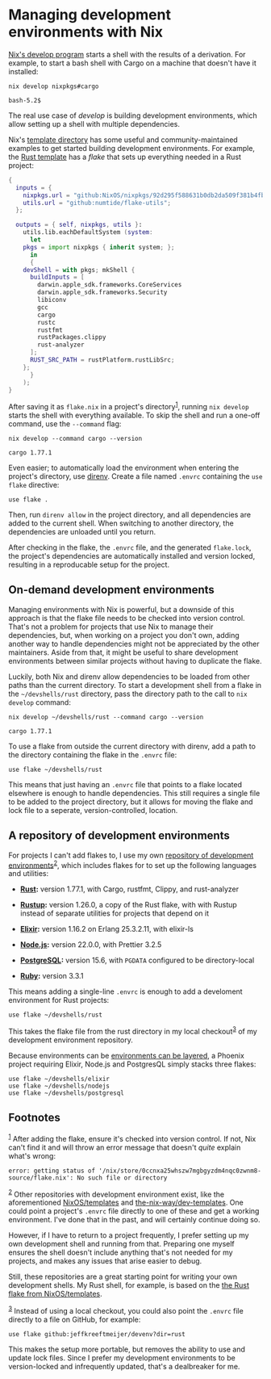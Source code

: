 
# Managing development environments with Nix

[Nix's develop program](https://nixos.org/manual/nix/stable/command-ref/new-cli/nix3-develop) starts a shell with the results of a derivation. For example, to start a bash shell with Cargo on a machine that doesn't have it installed:

```shell
nix develop nixpkgs#cargo
```

```
bash-5.2$
```

The real use case of *develop* is building development environments, which allow setting up a shell with multiple dependencies.

Nix's [template directory](https://github.com/NixOS/templates/tree/master) has some useful and community-maintained examples to get started building development environments. For example, the [Rust template](https://github.com/NixOS/templates/blob/c57ac1ea60ef97bdce2f13e12b849f0ca5eaffe9/rust/flake.nix ) has a *flake* that sets up everything needed in a Rust project:

```nix
{
  inputs = {
    nixpkgs.url = "github:NixOS/nixpkgs/92d295f588631b0db2da509f381b4fb1e74173c5";
    utils.url = "github:numtide/flake-utils";
  };

  outputs = { self, nixpkgs, utils }:
    utils.lib.eachDefaultSystem (system:
      let
	pkgs = import nixpkgs { inherit system; };
      in
      {
	devShell = with pkgs; mkShell {
	  buildInputs = [
	    darwin.apple_sdk.frameworks.CoreServices
	    darwin.apple_sdk.frameworks.Security
	    libiconv
	    gcc
	    cargo
	    rustc
	    rustfmt
	    rustPackages.clippy
	    rust-analyzer
	  ];
	  RUST_SRC_PATH = rustPlatform.rustLibSrc;
	};
      }
    );
}
```

After saving it as `flake.nix` in a project's directory<sup><a id="fnr.1" class="footref" href="#fn.1" role="doc-backlink">1</a></sup>, running `nix develop` starts the shell with everything available. To skip the shell and run a one-off command, use the `--command` flag:

```shell
nix develop --command cargo --version
```

    cargo 1.77.1

Even easier; to automatically load the environment when entering the project's directory, use [direnv](https://direnv.net). Create a file named `.envrc` containing the `use flake` directive:

```envrc
use flake .
```

Then, run `direnv allow` in the project directory, and all dependencies are added to the current shell. When switching to another directory, the dependencies are unloaded until you return.

After checking in the flake, the `.envrc` file, and the generated `flake.lock`, the project's dependencies are automatically installed and version locked, resulting in a reproducable setup for the project.


## On-demand development environments

Managing environments with Nix is powerful, but a downside of this approach is that the flake file needs to be checked into version control. That's not a problem for projects that use Nix to manage their dependencies, but, when working on a project you don't own, adding another way to handle dependencies might not be appreciated by the other maintainers. Aside from that, it might be useful to share development environments between similar projects without having to duplicate the flake.

Luckily, both Nix and direnv allow dependencies to be loaded from other paths than the current directory. To start a development shell from a flake in the `~/devshells/rust` directory, pass the directory path to the call to `nix develop` command:

```shell
nix develop ~/devshells/rust --command cargo --version
```

    cargo 1.77.1

To use a flake from outside the current directory with direnv, add a path to the directory containing the flake in the `.envrc` file:

```envrc
use flake ~/devshells/rust
```

This means that just having an `.envrc` file that points to a flake located elsewhere is enough to handle dependencies. This still requires a single file to be added to the project directory, but it allows for moving the flake and lock file to a seperate, version-controlled, location.


## A repository of development environments

For projects I can't add flakes to, I use my own [repository of development environments](https://github.com/jeffkreeftmeijer/devshells)<sup><a id="fnr.2" class="footref" href="#fn.2" role="doc-backlink">2</a></sup>, which includes flakes for to set up the following languages and utilities:

-   **[Rust](https://github.com/jeffkreeftmeijer/devshells/blob/main/rust/flake.nix):** version 1.77.1, with Cargo, rustfmt, Clippy, and rust-analyzer

-   **[Rustup](https://github.com/jeffkreeftmeijer/devshells/blob/main/rustup/flake.nix):** version 1.26.0, a copy of the Rust flake, with with Rustup instead of separate utilities for projects that depend on it

-   **[Elixir](https://github.com/jeffkreeftmeijer/devshells/blob/main/elixir/flake.nix):** version 1.16.2 on Erlang 25.3.2.11, with elixir-ls

-   **[Node.js](https://github.com/jeffkreeftmeijer/devshells/blob/main/nodejs/flake.nix):** version 22.0.0, with Prettier 3.2.5

-   **[PostgreSQL](https://github.com/jeffkreeftmeijer/devshells/blob/main/postgresql/flake.nix):** version 15.6, with `PGDATA` configured to be directory-local

-   **[Ruby](https://github.com/jeffkreeftmeijer/devshells/blob/main/ruby/flake.nix):** version 3.3.1

This means adding a single-line `.envrc` is enough to add a develoment environment for Rust projects:

```envrc
use flake ~/devshells/rust
```

This takes the flake file from the rust directory in my local checkout<sup><a id="fnr.3" class="footref" href="#fn.3" role="doc-backlink">3</a></sup> of my development environment repository.

Because environments can be [environments can be layered](https://determinate.systems/posts/nix-direnv/#layering-environments), a Phoenix project requiring Elixir, Node.js and PostgresQL simply stacks three flakes:

```envrc
use flake ~/devshells/elixir
use flake ~/devshells/nodejs
use flake ~/devshells/postgresql
```

## Footnotes

<sup><a id="fn.1" class="footnum" href="#fnr.1">1</a></sup> After adding the flake, ensure it's checked into version control. If not, Nix can't find it and will throw an error message that doesn't *quite* explain what's wrong:

```
error: getting status of '/nix/store/0ccnxa25whszw7mgbgyzdm4nqc0zwnm8-source/flake.nix': No such file or directory
```

<sup><a id="fn.2" class="footnum" href="#fnr.2">2</a></sup> Other repositories with development environment exist, like the aforementioned [NixOS/templates](https://github.com/NixOS/templates) and [the-nix-way/dev-templates](https://github.com/the-nix-way/dev-templates). One could point a project's `.envrc` file directly to one of these and get a working environment. I've done that in the past, and will certainly continue doing so.

However, if I have to return to a project frequently, I prefer setting up my own development shell and running from that. Preparing one myself ensures the shell doesn't include anything that's not needed for my projects, and makes any issues that arise easier to debug.

Still, these repositories are a great starting point for writing your own development shells. My Rust shell, for example, is based on the [the Rust flake from NixOS/templates](https://github.com/NixOS/templates/blob/c57ac1ea60ef97bdce2f13e12b849f0ca5eaffe9/rust/flake.nix).

<sup><a id="fn.3" class="footnum" href="#fnr.3">3</a></sup> Instead of using a local checkout, you could also point the `.envrc` file directly to a file on GitHub, for example:

```envrc
use flake github:jeffkreeftmeijer/devenv?dir=rust
```

This makes the setup more portable, but removes the ability to use and update lock files. Since I prefer my development environments to be version-locked and infrequently updated, that's a dealbreaker for me.